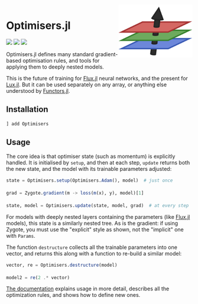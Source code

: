 <img align="right" width="200px" src="https://github.com/FluxML/Optimisers.jl/raw/master/docs/src/assets/logo.png">

# Optimisers.jl

<!-- [![][docs-stable-img]][docs-stable-url] -->
[![][docs-dev-img]][docs-dev-url]
[![][action-img]][action-url]
[![][coverage-img]][coverage-url] 

[docs-stable-img]: https://img.shields.io/badge/docs-stable-blue.svg
[docs-stable-url]: https://fluxml.ai/Optimisers.jl/stable/

[docs-dev-img]: https://img.shields.io/badge/docs-latest-blue.svg
[docs-dev-url]: https://fluxml.ai/Optimisers.jl/dev/

[action-img]: https://github.com/FluxML/Optimisers.jl/workflows/CI/badge.svg
[action-url]: https://github.com/FluxML/Optimisers.jl/actions

[coverage-img]: https://codecov.io/gh/FluxML/Optimisers.jl/branch/master/graph/badge.svg
[coverage-url]: https://codecov.io/gh/FluxML/Optimisers.jl

Optimisers.jl defines many standard gradient-based optimisation rules, and tools for applying them to deeply nested models.

This is the future of training for [Flux.jl](https://github.com/FluxML/Flux.jl) neural networks,
and the present for [Lux.jl](https://github.com/avik-pal/Lux.jl).
But it can be used separately on any array, or anything else understood by [Functors.jl](https://github.com/FluxML/Functors.jl).

## Installation

```julia
] add Optimisers
```

## Usage

The core idea is that optimiser state (such as momentum) is explicitly handled.
It is initialised by `setup`, and then at each step, `update` returns both the new
state, and the model with its trainable parameters adjusted:

```julia
state = Optimisers.setup(Optimisers.Adam(), model)  # just once

grad = Zygote.gradient(m -> loss(m(x), y), model)[1]

state, model = Optimisers.update(state, model, grad)  # at every step
```

For models with deeply nested layers containing the parameters (like [Flux.jl](https://github.com/FluxML/Flux.jl) models),
this state is a similarly nested tree. As is the gradient: if using Zygote, you must use the "explicit" style as shown,
not the "implicit" one with `Params`.

The function `destructure` collects all the trainable parameters into one vector,
and returns this along with a function to re-build a similar model:

```julia
vector, re = Optimisers.destructure(model)

model2 = re(2 .* vector)
```

[The documentation](https://fluxml.ai/Optimisers.jl/dev/) explains usage in more detail,
describes all the optimization rules, and shows how to define new ones.
